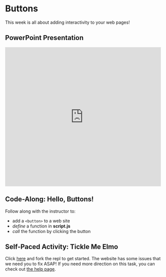 # Buttons
This week is all about adding interactivity to your web pages!

## PowerPoint Presentation
<iframe src='https://view.officeapps.live.com/op/embed.aspx?src=https://hylandtechoutreach.github.io/ucs-js/Buttons/Buttons.pptx' width='100%' height='450px' frameborder='0'></iframe>

## Code-Along: Hello, Buttons!
Follow along with the instructor to:
- add a `<button>` to a web site
- _define_ a function in **script.js**
- _call_ the function by clicking the button

## Self-Paced Activity: Tickle Me Elmo
Click [here](https://replit.com/@HylandOutreach/TickleMeElmo) and fork the repl to get started. The website has some issues that we need you to fix ASAP! If you need more direction on this task, you can check out [the help page](SelfPacedExercise.md).